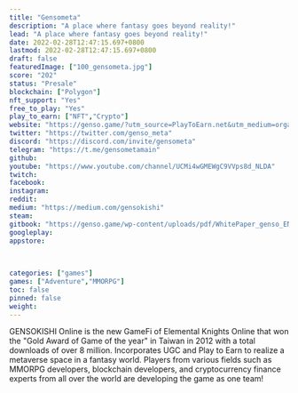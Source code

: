 ```yaml
---
title: "Gensometa"
description: "A place where fantasy goes beyond reality!"
lead: "A place where fantasy goes beyond reality!"
date: 2022-02-28T12:47:15.697+0800
lastmod: 2022-02-28T12:47:15.697+0800
draft: false
featuredImage: ["100_gensometa.jpg"]
score: "202"
status: "Presale"
blockchain: ["Polygon"]
nft_support: "Yes"
free_to_play: "Yes"
play_to_earn: ["NFT","Crypto"]
website: "https://genso.game/?utm_source=PlayToEarn.net&utm_medium=organic&utm_campaign=gamepage"
twitter: "https://twitter.com/genso_meta"
discord: "https://discord.com/invite/gensometa"
telegram: "https://t.me/gensometamain"
github: 
youtube: "https://www.youtube.com/channel/UCMi4wGMEWgC9VVps8d_NLDA"
twitch: 
facebook: 
instagram: 
reddit: 
medium: "https://medium.com/gensokishi"
steam: 
gitbook: "https://genso.game/wp-content/uploads/pdf/WhitePaper_genso_EN.pdf"
googleplay: 
appstore: 

  
    
categories: ["games"]
games: ["Adventure","MMORPG"]
toc: false
pinned: false
weight: 
---
```

GENSOKISHI Online is the new GameFi of Elemental Knights Online that won the "Gold Award of Game of the year" in Taiwan in 2012 with a total downloads of over 8 million. Incorporates UGC and Play to Earn to realize a metaverse space in a fantasy world. Players from various fields such as MMORPG developers, blockchain developers, and cryptocurrency finance experts from all over the world are developing the game as one team!